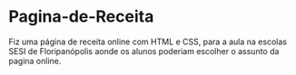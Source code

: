 # Pagina-de-Receita
Fiz uma página de receita online com HTML e CSS, para a aula na escolas SESI de Floripanópolis aonde os alunos poderiam escolher o assunto da pagina online. 
